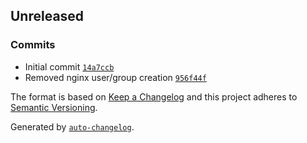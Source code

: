 ## Unreleased

### Commits

- Initial commit [`14a7ccb`](https://github.com/frugan-it/docker-datarhei-restreamer/commit/14a7ccb346062d1f6405d5c88c48658770c95127)
- Removed nginx user/group creation [`956f44f`](https://github.com/frugan-it/docker-datarhei-restreamer/commit/956f44fe477461b8a80ed37752d5d3aa3489e811)

The format is based on [Keep a Changelog](https://keepachangelog.com/en/1.0.0/)
and this project adheres to [Semantic Versioning](https://semver.org/spec/v2.0.0.html).

Generated by [`auto-changelog`](https://github.com/CookPete/auto-changelog).
